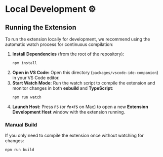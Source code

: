 # Local Development ⚙️

## Running the Extension

To run the extension locally for development, we recommend using the automatic watch process for continuous compilation:

1.  **Install Dependencies** (from the root of the repository):
    ```bash
    npm install
    ```
2.  **Open in VS Code:** Open this directory (`packages/vscode-ide-companion`) in your VS Code editor.
3.  **Start Watch Mode:** Run the watch script to compile the extension and monitor changes in both **esbuild** and **TypeScript**:
    ```bash
    npm run watch
    ```
4.  **Launch Host:** Press **`F5`** (or **`fn+F5`** on Mac) to open a new **Extension Development Host** window with the extension running.

### Manual Build

If you only need to compile the extension once without watching for changes:

```bash
npm run build